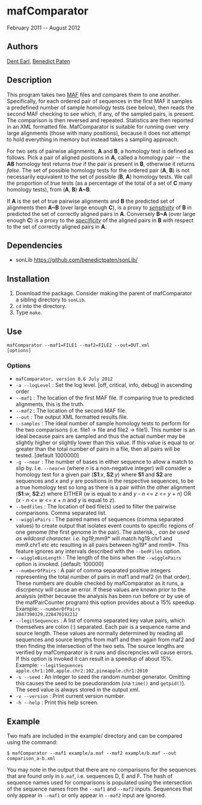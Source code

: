 # mafComparator

February 2011 -- August 2012

## Authors

[Dent Earl](https://github.com/dentearl/), [Benedict Paten](https://github.com/benedictpaten/)

## Description
This program takes two [MAF](http://genome.ucsc.edu/FAQ/FAQformat#format5) files and compares them to one another.
Specifically, for each ordered pair of sequences in the first MAF it 
samples a predefined number of sample homology tests (see below), then 
reads the second MAF checking to see which, if any, of the sampled pairs, 
is present. The comparison is then reversed and repeated. Statistics are
then reported in an XML formatted file. MafComparator is suitable for 
running over very large alignments (those with many positions), because 
it does not attempt to hold everything in memory but instead takes a 
sampling approach.

For two sets of pairwise alignments, **A** and **B**, a homology test is 
defined as follows. Pick a pair of aligned positions in **A**, called a 
homology pair -- the **AB** homology test returns _true_ if the pair is present in **B**, 
otherwise it returns _false_. The set of possible homology tests for the 
ordered pair (**A**, **B**) is not necessarily equivalent to the set of 
possible (**B**, **A**) homology tests. We call the proportion of _true_ tests 
(as a percentage of the total of a set of **C** many homology tests), from 
(**A**, **B**) **A~B**.

If **A** is the set of true pairwise alignments and **B** the predicted set of 
alignments then **A~B** (over large enough  **C**), is a proxy to 
[_sensitivity_](http://en.wikipedia.org/wiki/Sensitivity_and_specificity)
of **B** in predicted the set of correctly aligned pairs in **A**. Conversely 
**B~A** (over large enough **C**) is a proxy to the 
[_specificity_](http://en.wikipedia.org/wiki/Sensitivity_and_specificity) of the 
aligned pairs in **B** with respect to the set of correctly aligned pairs 
in **A**.

## Dependencies
* sonLib https://github.com/benedictpaten/sonLib/

## Installation
1. Download the package. Consider making the parent of mafComparator a sibling directory to <code>sonLib</code>.
2. <code>cd</code> into the directory.
3. Type <code>make</code>.

## Use
<code>mafComparator --maf1=FILE1 --maf2=FILE2 --out=OUT.xml [options]</code>

### Options
* <code>mafComparator, version 0.6 July 2012</code>
* <code>-a --logLevel</code> : Set the log level. [off, critical, info, debug] in ascending order
* <code>--maf1</code> : The location of the first MAF file. If comparing true to predicted alignments, this is the truth.
* <code>--maf2</code> : The location of the second MAF file.
* <code>--out</code> : The output XML formatted results file.
* <code>--samples</code> : The ideal number of sample homology tests to perform for the two comparisons (i.e. file1 -> file and file2 -> file1). This number is an ideal because pairs are sampled and thus the actual number may be slightly higher or slightly lower than this value. If this value is equal to or greater than the total number of pairs in a file, then all pairs will be tested. [default 1000000]
* <code>-g --near</code> : The number of bases in either sequence to allow a match to slip by. I.e. <code>--near=n</code> (where _n_ is a non-negative integer) will consider a homology test for a given pair (**S1**:_x_, **S2**:_y_) where **S1** and **S2** are sequences and _x_ and _y_ are positions in the respective sequences, to be a true homology test so long as there is a pair within the other alignment (**S1**:_w_, **S2**:_z_) where EITHER (_w_ is equal to _x_ and _y_ - _n_ <= _z_ <= _y_ + _n_) OR (_x_ - _n_ <= _w_ <= _x_ + _n_ and _y_ is equal to _z_).
* <code>--bedFiles</code> : The location of bed file(s) used to filter the pairwise comparisons. Comma separated list.
* <code>--wigglePairs</code> : The paired names of sequences (comma separated values) to create output that isolates event counts to specific regions of one genome (the first genome in the pair). The asterisk, *, can be used as wildcard character. i.e. hg19*,mm9* will match hg19.chr1 and mm9.chr1 etc etc resulting in all pairs between hg19* and mm9*. This feature ignores any intervals described with the <code>--bedFiles</code> option.
* <code>--wiggleBinLength</code> : The length of the bins when the <code>--wigglePairs</code> option is invoked. [default: 100000]
* <code>--numberOfPairs</code> : A pair of comma separated positive integers representing the total number of pairs in maf1 and maf2 (in that order). These numbers are double checked by mafComparator as it runs, a discrpency will cause an error. If these values are known prior to the analysis (either because the analysis has been run before or by use of the mafPairCounter program) this option provides about a 15% speedup. Example: <code>--numberOfPairs 2847390129,228470192212</code>
* <code>--legitSequences</code> : A list of comma separated key value pairs, which themselves are colon (:) separated. Each pair is a sequence name and source length. These values are normally determined by reading all sequences and source lengths from maf1 and then again from maf2 and then finding the intersection of the two sets. The source lengths are verified by mafComparator is it runs and discrepncies will cause errors. If this option is invoked it can result in a speedup of about 15%. Example: <code>--legitSequences apple.chr1:100,apple.chr2:102,pineapple.chr1:2010</code>
* <code>-s --seed</code> : An integer to seed the random number generator. Omitting this causes the seed to be pseudorandom (via <code>time()</code> and <code>getpid()</code>). The seed value is always stored in the output xml.
* <code>-v --version</code> : Print current version number.
* <code>-h --help</code> : Print this help screen.

## Example
Two mafs are included in the example/ directory and can be compared using the command:

    $ mafComparator --maf1 example/a.maf --maf2 example/b.maf --out comparison_a-b.xml

You may note in the output that there are no comparisons for the sequences that are found only in <code>b.maf</code>, i.e. sequences D, E and F. The hash of sequence names used for comparisons is populated using the intersection of the sequence names from the <code>--maf1</code> and <code>--maf2</code> inputs. Sequences that only appear in <code>--maf1</code> or only appear in <code>--maf2</code> input are ignored.
